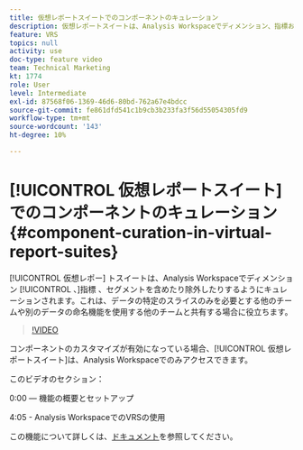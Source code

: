 ```yaml
---
title: 仮想レポートスイートでのコンポーネントのキュレーション
description: 仮想レポートスイートは、Analysis Workspaceでディメンション、指標およびセグメントを含めたり除外したりできるので、データの特定のスライスのみを必要とする他のチームや別のデータの命名規則を使用する他のチームと共有する場合に役立ちます。
feature: VRS
topics: null
activity: use
doc-type: feature video
team: Technical Marketing
kt: 1774
role: User
level: Intermediate
exl-id: 87568f06-1369-46d6-80bd-762a67e4bdcc
source-git-commit: fe861dfd541c1b9cb3b233fa3f56d55054305fd9
workflow-type: tm+mt
source-wordcount: '143'
ht-degree: 10%

---
```


# [!UICONTROL 仮想レポートスイート]でのコンポーネントのキュレーション {#component-curation-in-virtual-report-suites}

[!UICONTROL 仮想レポー] トスイートは、Analysis Workspaceでディメンション [!UICONTROL 、]指標   、セグメントを含めたり除外したりするようにキュレーションされます。これは、データの特定のスライスのみを必要とする他のチームや別のデータの命名機能を使用する他のチームと共有する場合に役立ちます。

>[!VIDEO](https://video.tv.adobe.com/v/23544/?quality=12)

コンポーネントのカスタマイズが有効になっている場合、[!UICONTROL 仮想レポートスイート]は、Analysis Workspaceでのみアクセスできます。

このビデオのセクション：

0:00 — 機能の概要とセットアップ

4:05 - Analysis WorkspaceでのVRSの使用

この機能について詳しくは、[ドキュメント](https://experienceleague.adobe.com/docs/analytics/components/virtual-report-suites/vrs-components.html?lang=en)を参照してください。
